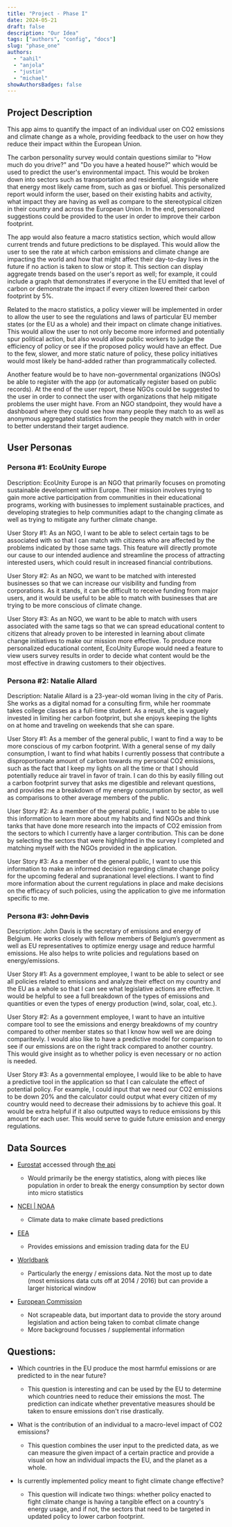 ```yaml
---
title: "Project - Phase I"
date: 2024-05-21
draft: false
description: "Our Idea"
tags: ["authors", "config", "docs"]
slug: "phase_one"
authors:
  - "aahil"
  - "anjola"
  - "justin"
  - "michael"
showAuthorsBadges: false
---
```


## Project Description

This app aims to quantify the impact of an individual user on CO2 emissions and climate change as a whole, providing feedback to the user on how they reduce their impact within the European Union.

The carbon personality survey would contain questions similar to "How much do you drive?" and "Do you have a heated house?" which would be used to predict the user's environmental impact. This would be broken down into sectors such as transportation and residential, alongside where that energy most likely came from, such as gas or biofuel. This personalized report would inform the user, based on their existing habits and activity, what impact they are having as well as compare to the stereotypical citizen in their country and across the European Union. In the end, personalized suggestions could be provided to the user in order to improve their carbon footprint.

The app would also feature a macro statistics section, which would allow current trends and future predictions to be displayed. This would allow the user to see the rate at which carbon emissions and climate change are impacting the world and how that might affect their day-to-day lives in the future if no action is taken to slow or stop it. This section can display aggregate trends based on the user's report as well; for example, it could include a graph that demonstrates if everyone in the EU emitted that level of carbon or demonstrate the impact if every citizen lowered their carbon footprint by 5%.

Related to the macro statistics, a policy viewer will be implemented in order to allow the user to see the regulations and laws of particular EU member states (or the EU as a whole) and their impact on climate change initiatives. This would allow the user to not only become more informed and potentially spur political action, but also would allow public workers to judge the efficiency of policy or see if the proposed policy would have an effect. Due to the few, slower, and more static nature of policy, these policy initiatives would most likely be hand-added rather than programmatically collected.

Another feature would be to have non-governmental organizations (NGOs) be able to register with the app (or automatically register based on public records). At the end of the user report, these NGOs could be suggested to the user in order to connect the user with organizations that help mitigate problems the user might have. From an NGO standpoint, they would have a dashboard where they could see how many people they match to as well as anonymous aggregated statistics from the people they match with in order to better understand their target audience.

## User Personas

### Persona #1: EcoUnity Europe

Description: EcoUnity Europe is an NGO that primarily focuses on promoting sustainable development within Europe. Their mission involves trying to gain more active participation from communities in their educational programs, working with businesses to implement sustainable practices, and developing strategies to help communities adapt to the changing climate as well as trying to mitigate any further climate change.

User Story #1: As an NGO, I want to be able to select certain tags to be associated with so that I can match with citizens who are affected by the problems indicated by those same tags. This feature will directly promote our cause to our intended audience and streamline the process of attracting interested users, which could result in increased financial contributions.

User Story #2: As an NGO, we want to be matched with interested businesses so that we can increase our visibility and funding from corporations. As it stands, it can be difficult to receive funding from major users, and it would be useful to be able to match with businesses that are trying to be more conscious of climate change.

User Story #3: As an NGO, we want to be able to match with users associated with the same tags so that we can spread educational content to citizens that already proven to be interested in learning about climate change initiatives to make our mission more effective. To produce more personalized educational content, EcoUnity Europe would need a feature to view users survey results in order to decide what content would be the most effective in drawing customers to their objectives.

### Persona #2: Natalie Allard

Description: Natalie Allard is a 23-year-old woman living in the city of Paris. She works as a digital nomad for a consulting firm, while her roommate takes college classes as a full-time student. As a result, she is vaguely invested in limiting her carbon footprint, but she enjoys keeping the lights on at home and traveling on weekends that she can spare.

User Story #1: As a member of the general public, I want to find a way to be more conscious of my carbon footprint. With a general sense of my daily consumption, I want to find what habits I currently possess that contribute a disproportionate amount of carbon towards my personal CO2 emissions, such as the fact that I keep my lights on all the time or that I should potentially reduce air travel in favor of train. I can do this by easily filling out a carbon footprint survey that asks me digestible and relevant questions, and provides me a breakdown of my energy consumption by sector, as well as comparisons to other average members of the public.

User Story #2: As a member of the general public, I want to be able to use this information to learn more about my habits and find NGOs and think tanks that have done more research into the impacts of CO2 emission from the sectors to which I currently have a larger contribution. This can be done by selecting the sectors that were highlighted in the survey I completed and matching myself with the NGOs provided in the application.

User Story #3: As a member of the general public, I want to use this information to make an informed decision regarding climate change policy for the upcoming federal and supranational level elections. I want to find more information about the current regulations in place and make decisions on the efficacy of such policies, using the application to give me information specific to me.

### Persona #3: ~~John Davis~~

Description: John Davis is the secretary of emissions and energy of Belgium. He works closely with fellow members of Belgium’s government as well as EU representatives to optimize energy usage and reduce harmful emissions. He also helps to write policies and regulations based on energy/emissions.

User Story #1: As a government employee, I want to be able to select or see all policies related to emissions and analyze their effect on my country and the EU as a whole so that I can see what legislative actions are effective. It would be helpful to see a full breakdown of the types of emissions and quantities or even the types of energy production (wind, solar, coal, etc.).

User Story #2: As a government employee, I want to have an intuitive compare tool to see the emissions and energy breakdowns of my country compared to other member states so that I know how well we are doing comparitevly. I would also like to have a predictive model for comparison to see if our emissions are on the right track compared to another country. This would give insight as to whether policy is even necessary or no action is needed.

User Story #3: As a governmental employee, I would like to be able to have a predictive tool in the application so that I can calculate the effect of potential policy. For example, I could input that we need our CO2 emissions to be down 20% and the calculator could output what every citizen of my country would need to decrease their admissions by to achieve this goal. It would be extra helpful if it also outputted ways to reduce emissions by this amount for each user. This would serve to guide future emission and energy regulations.

## Data Sources

- [Eurostat](https://ec.europa.eu/eurostat/web/main/data/database) accessed through [the api](https://wikis.ec.europa.eu/display/EUROSTATHELP/API+-+Getting+started)

  - Would primarily be the energy statistics, along with pieces like population in order to break the energy consumption by sector down into micro statistics

- [NCEI | NOAA](https://www.ncei.noaa.gov/access/monitoring/climate-at-a-glance/global/time-series)

  - Climate data to make climate based predictions

- [EEA](https://www.eea.europa.eu/data-and-maps/dashboards/emissions-trading-viewer-1)

  - Provides emissions and emission trading data for the EU

- [Worldbank](https://databank.worldbank.org/)

  - Particularly the energy / emissions data. Not the most up to date (most emissions data cuts off at 2014 / 2016) but can provide a larger historical window

- [European Commission](https://commission.europa.eu/energy-climate-change-environment/topics/climate-change_en)
  - Not scrapeable data, but important data to provide the story around legislation and action being taken to combat climate change
  - More background focusses / supplemental information

## Questions:

- Which countries in the EU produce the most harmful emissions or are predicted to in the near future?

  - This question is interesting and can be used by the EU to determine which countries need to reduce their emissions the most. The prediction can indicate whether preventative measures should be taken to ensure emissions don't rise drastically.

- What is the contribution of an individual to a macro-level impact of CO2 emissions?

  - This question combines the user input to the predicted data, as we can measure the given impact of a certain practice and provide a visual on how an individual impacts the EU, and the planet as a whole.

- Is currently implemented policy meant to fight climate change effective?
  - This question will indicate two things: whether policy enacted to fight climate change is having a tangible effect on a country's energy usage, and if not, the sectors that need to be targeted in updated policy to lower carbon footprint.
